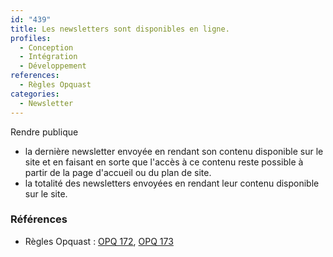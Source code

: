 ```yaml
---
id: "439"
title: Les newsletters sont disponibles en ligne.
profiles:
  - Conception
  - Intégration
  - Développement
references:
  - Règles Opquast
categories:
  - Newsletter
---
```


Rendre publique
* la dernière newsletter envoyée en rendant son contenu disponible sur le site et en faisant en sorte que l'accès à ce contenu reste possible à partir de la page d'accueil ou du plan de site.
* la totalité des newsletters envoyées en rendant leur contenu disponible sur le site.

### Références

*   Règles Opquast : [OPQ 172](https://checklists.opquast.com/fr/assurance-qualite-web/la-derniere-newsletter-envoyee-est-disponible-en-ligne), [OPQ 173](https://checklists.opquast.com/fr/assurance-qualite-web/les-archives-de-newsletters-sont-disponibles-en-ligne)
